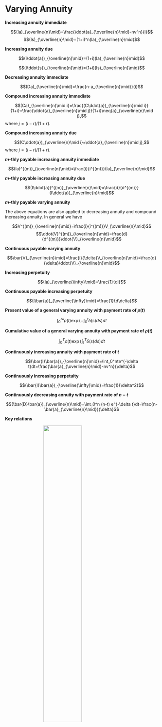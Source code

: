 # Varying Annuity

**Increasing annuity immediate**

$$(Ia)_{\overline{n}\mid}=\frac{\ddot{a}_{\overline{n}\mid}-nv^n}{i}$$
$$(Is)_{\overline{n}\mid}=(1+i)^n(Ia)_{\overline{n}\mid}$$

**Increasing annuity due**

$$(I\ddot{a})_{\overline{n}\mid}=(1+i)(Ia)_{\overline{n}\mid}$$

$$(I\ddot{s})_{\overline{n}\mid}=(1+i)(Is)_{\overline{n}\mid}$$

**Decreasing annuity immediate**

$$(Da)_{\overline{n}\mid}=\frac{n-a_{\overline{n}\mid}}{i}$$

**Compound increasing annuity immediate**

$$(Ca)_{\overline{n}\mid i}=\frac{(C\ddot{a})_{\overline{n}\mid i}}{1+i}=\frac{\ddot{a}_{\overline{n}\mid j}}{1+i}\neq{a}_{\overline{n}\mid j},$$
where $j=(i-r)/(1+r).$

**Compound increasing annuity due**

$$(C\ddot{a})_{\overline{n}\mid i}=\ddot{a}_{\overline{n}\mid j},$$
where $j=(i-r)/(1+r).$

**$m$-thly payable increasing annuity immediate**

$$(Ia)^{(m)}_{\overline{n}\mid}=\frac{i}{i^{(m)}}(Ia)_{\overline{n}\mid}$$

**$m$-thly payable increasing annuity due**

$$(I\ddot{a})^{(m)}_{\overline{n}\mid}=\frac{d}{d^{(m)}}(I\ddot{a})_{\overline{n}\mid}$$

**$m$-thly payable varying annuity**

The above equations are also applied to decreasing annuity and compound increasing annuity. In general we have 

$$V^{(m)}_{\overline{n}\mid}=\frac{i}{i^{(m)}}V_{\overline{n}\mid}$$
$$\ddot{V}^{(m)}_{\overline{n}\mid}=\frac{d}{d^{(m)}}\ddot{V}_{\overline{n}\mid}$$

**Continuous payable varying annuity**

$$\bar{V}_{\overline{n}\mid}=\frac{i}{\delta}V_{\overline{n}\mid}=\frac{d}{\delta}\ddot{V}_{\overline{n}\mid}$$

**Increasing perpetuity**

$$(Ia)_{\overline{\infty}\mid}=\frac{1}{di}$$

**Continuous payable increasing perpetuity**

$$(I\bar{a})_{\overline{\infty}\mid}=\frac{1}{d\delta}$$

**Present value of a general varying annuity with payment rate of $\rho(t)$**

$$\int_0^{\infty}\rho(t)\exp\left(-\int_0^t\delta(s)ds\right)dt$$

**Cumulative value of a general varying annuity with payment rate of $\rho(t)$**

$$\int_0^{T}\rho(t)\exp\left(\int_t^T\delta(s)ds\right)dt$$

**Continuously increasing annuity with payment rate of $t$**

$$(\bar{I}\bar{a})_{\overline{n}\mid}=\int_0^nte^{-\delta t}dt=\frac{\bar{a}_{\overline{n}\mid}-nv^n}{\delta}$$

**Continuously increasing perpetuity**

$$(\bar{I}\bar{a})_{\overline{\infty}\mid}=\frac{1}{\delta^2}$$

**Continuously decreasing annuity with payment rate of $n-t$**

$$(\bar{D}\bar{a})_{\overline{n}\mid}=\int_0^n (n-t) e^{-\delta t}dt=\frac{n-\bar{a}_{\overline{n}\mid}}{\delta}$$


**Key relations**

<img src="./plots/annuity-2.png" width="50%" style="display: block; margin: auto;" />

